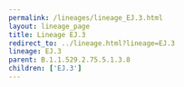 ```yaml
---
permalink: /lineages/lineage_EJ.3.html
layout: lineage_page
title: Lineage EJ.3
redirect_to: ../lineage.html?lineage=EJ.3
lineage: EJ.3
parent: B.1.1.529.2.75.5.1.3.8
children: ['EJ.3']
---
```

